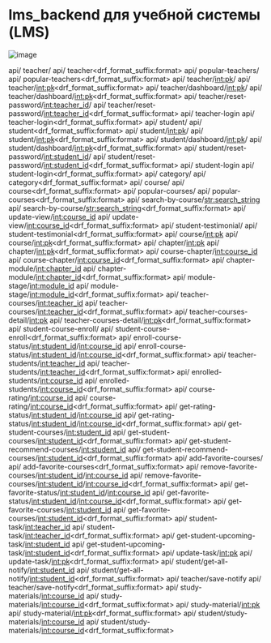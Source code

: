 # lms_backend для учебной системы (LMS)
![image](https://github.com/twoballs-ai/lms_backend/assets/83840596/b7038a20-e0e1-4685-aed8-cbe736c521bd)

api/ teacher/
api/ teacher<drf_format_suffix:format>
api/ popular-teachers/
api/ popular-teachers<drf_format_suffix:format>
api/ teacher/<int:pk>/
api/ teacher/<int:pk><drf_format_suffix:format>
api/ teacher/dashboard/<int:pk>/
api/ teacher/dashboard/<int:pk><drf_format_suffix:format>
api/ teacher/reset-password/<int:teacher_id>/
api/ teacher/reset-password/<int:teacher_id><drf_format_suffix:format>
api/ teacher-login
api/ teacher-login<drf_format_suffix:format>
api/ student/
api/ student<drf_format_suffix:format>
api/ student/<int:pk>/
api/ student/<int:pk><drf_format_suffix:format>
api/ student/dashboard/<int:pk>/
api/ student/dashboard/<int:pk><drf_format_suffix:format>
api/ student/reset-password/<int:student_id>/
api/ student/reset-password/<int:student_id><drf_format_suffix:format>
api/ student-login
api/ student-login<drf_format_suffix:format>
api/ category/
api/ category<drf_format_suffix:format>
api/ course/
api/ course<drf_format_suffix:format>
api/ popular-courses/
api/ popular-courses<drf_format_suffix:format>
api/ search-by-course/<str:search_string>
api/ search-by-course/<str:search_string><drf_format_suffix:format>
api/ update-view/<int:course_id>
api/ update-view/<int:course_id><drf_format_suffix:format>
api/ student-testimonial/
api/ student-testimonial<drf_format_suffix:format>
api/ course/<int:pk>
api/ course/<int:pk><drf_format_suffix:format>
api/ chapter/<int:pk>
api/ chapter/<int:pk><drf_format_suffix:format>
api/ course-chapter/<int:course_id>
api/ course-chapter/<int:course_id><drf_format_suffix:format>
api/ chapter-module/<int:chapter_id>
api/ chapter-module/<int:chapter_id><drf_format_suffix:format>
api/ module-stage/<int:module_id>
api/ module-stage/<int:module_id><drf_format_suffix:format>
api/ teacher-courses/<int:teacher_id>
api/ teacher-courses/<int:teacher_id><drf_format_suffix:format>
api/ teacher-courses-detail/<int:pk>
api/ teacher-courses-detail/<int:pk><drf_format_suffix:format>
api/ student-course-enroll/
api/ student-course-enroll<drf_format_suffix:format>
api/ enroll-course-status/<int:student_id>/<int:course_id>
api/ enroll-course-status/<int:student_id>/<int:course_id><drf_format_suffix:format>
api/ teacher-students/<int:teacher_id>
api/ teacher-students/<int:teacher_id><drf_format_suffix:format>
api/ enrolled-students/<int:course_id>
api/ enrolled-students/<int:course_id><drf_format_suffix:format>
api/ course-rating/<int:course_id>
api/ course-rating/<int:course_id><drf_format_suffix:format>
api/ get-rating-status/<int:student_id>/<int:course_id>
api/ get-rating-status/<int:student_id>/<int:course_id><drf_format_suffix:format>
api/ get-student-courses/<int:student_id>
api/ get-student-courses/<int:student_id><drf_format_suffix:format>
api/ get-student-recommend-courses/<int:student_id>
api/ get-student-recommend-courses/<int:student_id><drf_format_suffix:format>
api/ add-favorite-courses/
api/ add-favorite-courses<drf_format_suffix:format>
api/ remove-favorite-courses/<int:student_id>/<int:course_id>
api/ remove-favorite-courses/<int:student_id>/<int:course_id><drf_format_suffix:format>
api/ get-favorite-status/<int:student_id>/<int:course_id>
api/ get-favorite-status/<int:student_id>/<int:course_id><drf_format_suffix:format>
api/ get-favorite-courses/<int:student_id>
api/ get-favorite-courses/<int:student_id><drf_format_suffix:format>
api/ student-task/<int:teacher_id>
api/ student-task/<int:teacher_id><drf_format_suffix:format>
api/ get-student-upcoming-task/<int:student_id>
api/ get-student-upcoming-task/<int:student_id><drf_format_suffix:format>
api/ update-task/<int:pk>
api/ update-task/<int:pk><drf_format_suffix:format>
api/ student/get-all-notify/<int:student_id>
api/ student/get-all-notify/<int:student_id><drf_format_suffix:format>
api/ teacher/save-notify
api/ teacher/save-notify<drf_format_suffix:format>
api/ study-materials/<int:course_id>
api/ study-materials/<int:course_id><drf_format_suffix:format>
api/ study-material/<int:pk>
api/ study-material/<int:pk><drf_format_suffix:format>
api/ student/study-materials/<int:course_id>
api/ student/study-materials/<int:course_id><drf_format_suffix:format>
